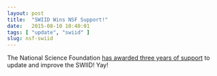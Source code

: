 ```yaml
---
layout: post
title:  "SWIID Wins NSF Support!"
date:   2015-08-10 10:40:01
tags: [ "update", "swiid" ]
slug: nsf-swiid
---
```


The National Science Foundation [has awarded three years of support](http://www.nsf.gov/awardsearch/showAward?AWD_ID=1533746) to update and improve the SWIID!  Yay!
